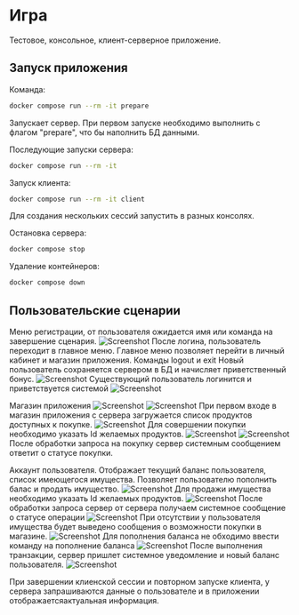 # Игра

Тестовое, консольное, клиент-серверное приложение.

## Запуск приложения
Команда:
```bash
docker compose run --rm -it prepare
``` 

Запускает сервер. При первом запуске необходимо выполнить с флагом "prepare", что бы наполнить БД данными.

Последующие запуски сервера:
```bash
docker compose run --rm -it
```
Запуск клиента:
```bash
docker compose run --rm -it client
```
Для создания нескольких сессий запустить в разных консолях.

Остановка сервера:
```bash
docker compose stop
```
Удаление контейнеров:
```bash
docker compose down
```


## Пользовательские сценарии
Меню регистрации, от пользователя ожидается имя или команда на завершение сценария.
![Screenshot](user_cases/login.png)
После логина, пользователь переходит в главное меню. 
Главное меню позволяет перейти в личный кабинет и магазин приложения. Команды logout и exit
Новый пользователь сохраняется сервером в БД и начисляет приветственный бонус. 
![Screenshot](user_cases/main_menu_new_user.png)
Существующий пользователь логинится и приветствуется системой
![Screenshot](user_cases/main_menu_logi_user.png)

Магазин приложения
![Screenshot](user_cases/app_store_start.png)
![Screenshot](user_cases/app_store_end.png)
При первом входе в магазин приложения с сервера загружается список продуктов доступных к покупке.
![Screenshot](user_cases/store_purchase.png)
Для совершении покупки необходимо указать Id желаемых продуктов.
![Screenshot](user_cases/store_purchase_failed.png)
![Screenshot](user_cases/store_purchase_succeeded.png)
После обработки запроса на покупку сервер системным сообщением ответит о статусе покупки.

Аккаунт пользователя.
Отображает текущий баланс пользователя, список имеющегося имущества.
Позволяет пользователю пополнить балас и продать имущество.
![Screenshot](user_cases/account_wiht_items.png)
Для продажи имущества необходимо указать Id желаемых продуктов.
![Screenshot](user_cases/account_sale_items.png)
После обработки запроса сервер от сервера получаем системное сообщение о статусе операции
![Screenshot](user_cases/store_purchase_succeeded.png)
При отсутствии у пользователя имущества будет выведено сообщения о возможности покупки в магазине.
![Screenshot](user_cases/account_without_items_and_after_sale.png)
Для пополнения баланса не обходимо ввести команду на пополнение баланса
![Screenshot](user_cases/account_top_up.png)
После выполнения транзакции, сервер пришлет системное уведомление и новый баланс пользователя. 
![Screenshot](user_cases/account_top_up_succeeded.png)

При завершении клиенской сессии и повторном запуске клиента, у сервера запрашиваются данные о пользователе 
и в приложении отображаетсяактуальная информация. 






